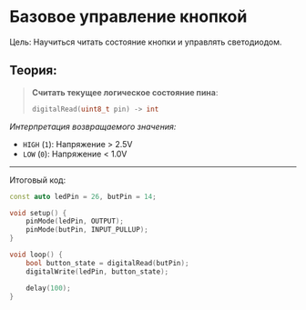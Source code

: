 # Базовое управление кнопкой

Цель: Научиться читать состояние кнопки и управлять светодиодом.

## Теория:

> **Считать текущее логическое состояние пина**:
> ```cpp
> digitalRead(uint8_t pin) -> int
> ```

*Интерпретация возвращаемого значения:*

- `HIGH` (`1`): Напряжение > 2.5V
- `LOW` (`0`): Напряжение < 1.0V

---

Итоговый код:

```cpp
const auto ledPin = 26, butPin = 14;

void setup() {
    pinMode(ledPin, OUTPUT);
    pinMode(butPin, INPUT_PULLUP);
}

void loop() {
    bool button_state = digitalRead(butPin);
    digitalWrite(ledPin, button_state);

    delay(100);
}
```
